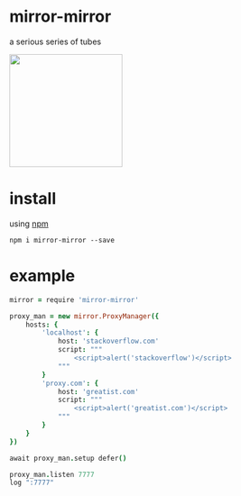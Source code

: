 # mirror-mirror
a serious series of tubes

<img src="https://taky.s3.amazonaws.com/81gm232x02ou.svg" height="200">

# install

using [npm](https://npmjs.org)

```
npm i mirror-mirror --save
```

# example

``` coffeescript
mirror = require 'mirror-mirror'

proxy_man = new mirror.ProxyManager({
	hosts: {
		'localhost': {
			host: 'stackoverflow.com'
			script: """
				<script>alert('stackoverflow')</script>
			"""
		}
		'proxy.com': {
			host: 'greatist.com'
			script: """
				<script>alert('greatist.com')</script>
			"""
		}
	}
})

await proxy_man.setup defer()

proxy_man.listen 7777
log ":7777"
```


